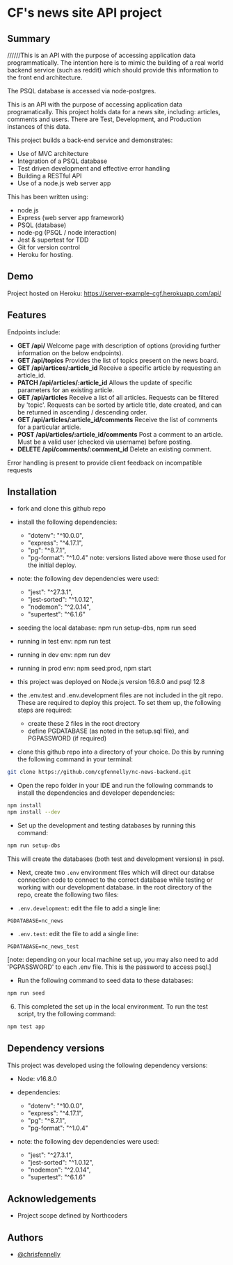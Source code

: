 
# CF's news site API project

## Summary

//////This is an API with the purpose of accessing application data programmatically. The intention here is to mimic the building of a real world backend service (such as reddit) which should provide this information to the front end architecture.

The PSQL database is accessed via node-postgres.

This is an API with the purpose of accessing application data programatically. This project holds data for a news site, including: articles, comments and users. There are Test, Development, and Production instances of this data.

This project builds a back-end service and demonstrates:
- Use of MVC architecture
- Integration of a PSQL database
- Test driven development and effective error handling
- Building a RESTful API
- Use of a node.js web server app


This has been written using:
- node.js
- Express (web server app framework)
- PSQL (database)
- node-pg (PSQL / node interaction)
- Jest & supertest for TDD
- Git for version control
- Heroku for hosting.


## Demo

Project hosted on Heroku: https://server-example-cgf.herokuapp.com/api/


## Features

Endpoints include:
- __GET /api/__ Welcome page with description of options (providing further information on the below endpoints).
- __GET /api/topics__ Provides the list of topics present on the news board.
- __GET /api/artices/:article_id__ Receive a specific article by requesting an article_id.
- __PATCH /api/articles/:article_id__ Allows the update of specific parameters for an existing article.
- __GET /api/articles__ Receive a list of all articles. Requests can be filtered by 'topic'. Requests can be sorted by article title, date created, and can be returned in ascending / descending order.
- __GET /api/articles/:article_id/comments__ Receive the list of comments for a particular article.
- __POST /api/articles/:article_id/comments__ Post a comment to an article. Must be a valid user (checked via username) before posting.
- __DELETE /api/comments/:comment_id__ Delete an existing comment.

Error handling is present to provide client feedback on incompatible requests


## Installation

- fork and clone this github repo
- install the following dependencies:
  -  "dotenv": "^10.0.0",
  -  "express": "^4.17.1",
  -  "pg": "^8.7.1",
  -  "pg-format": "^1.0.4"
      note: versions listed above were those used for the initial deploy.
- note: the following dev dependencies were used:
  -  "jest": "^27.3.1",
  -  "jest-sorted": "^1.0.12",
  -  "nodemon": "^2.0.14",
  -  "supertest": "^6.1.6"
- seeding the local database: npm run setup-dbs, npm run seed
- running in test env: npm run test
- running in dev env: npm run dev
- running in prod env: npm seed:prod, npm start
- this project was deployed on Node.js version 16.8.0 and psql 12.8
- the .env.test and .env.development files are not included in the git repo. These are required to deploy this project. To set them up, the following steps are required:
  - create these 2 files in the root drectory
  - define PGDATABASE (as noted in the setup.sql file), and PGPASSWORD (if required)



- clone this github repo into a directory of your choice. Do this by running the following command in your terminal:

```bash
git clone https://github.com/cgfennelly/nc-news-backend.git
```

- Open the repo folder in your IDE and run the following commands to install the dependencies and developer dependencies:

```bash
npm install
npm install --dev
```

- Set up the development and testing databases by running this command:

```bash
npm run setup-dbs
```

This will create the databases (both test and development versions) in psql.

- Next, create two `.env` environment files which will direct our databse connection code to connect to the correct database while testing or working with our development database.
   in the root directory of the repo, create the following two files:

- `.env.development`:
  edit the file to add a single line:

```env
PGDATABASE=nc_news
```

- `.env.test`:
  edit the file to add a single line:

```env
PGDATABASE=nc_news_test
```
[note: depending on your local machine set up, you may also need to add 'PGPASSWORD' to each .env file. This is the password to access psql.]

- Run the following command to seed data to these databases:

```bash
npm run seed
```

6. This completed the set up in the local environment. To run the test script, try the following command:

```bash
npm test app
```


## Dependency versions

This project was developed using the following dependency versions:

- Node: v16.8.0

- dependencies:

  -  "dotenv": "^10.0.0",
  -  "express": "^4.17.1",
  -  "pg": "^8.7.1",
  -  "pg-format": "^1.0.4"

- note: the following dev dependencies were used:
  -  "jest": "^27.3.1",
  -  "jest-sorted": "^1.0.12",
  -  "nodemon": "^2.0.14",
  -  "supertest": "^6.1.6"

## Acknowledgements

 - Project scope defined by Northcoders

## Authors

- [@chrisfennelly](https://www.github.com/cgfennelly)

